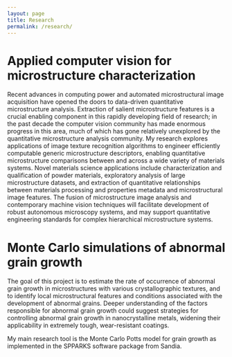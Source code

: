 ```yaml
---
layout: page
title: Research
permalink: /research/
---
```


# Applied computer vision for microstructure characterization
Recent advances in computing power and automated microstructural image acquisition have opened the doors to data-driven quantitative microstructure analysis. Extraction of salient microstructure features is a crucial enabling component in this rapidly developing field of research; in the past decade the computer vision community has made enormous progress in this area, much of which has gone relatively unexplored by the quantitative microstructure analysis community. My research explores applications of image texture recognition algorithms to engineer efficiently computable generic microstructure descriptors, enabling quantitative microstructure comparisons between and across a wide variety of materials systems. Novel materials science applications include characterization and qualification of powder materials, exploratory analysis of large microstructure datasets, and extraction of quantitative relationships between materials processing and properties metadata and microstructural image features. The fusion of microstructure image analysis and contemporary machine vision techniques will facilitate development of robust autonomous microscopy systems, and may support quantitative engineering standards for complex hierarchical microstructure systems. 

# Monte Carlo simulations of abnormal grain growth
The goal of this project is to estimate the rate of occurrence of abnormal grain growth in microstructures with various crystallographic textures, and to identify local microstructural features and conditions associated with the development of abnormal grains. Deeper understanding of the factors responsible for abnormal grain growth could suggest strategies for controlling abnormal grain growth in nanocrystalline metals, widening their applicability in extremely tough, wear-resistant coatings.

My main research tool is the Monte Carlo Potts model for grain growth as implemented in the SPPARKS software package from Sandia. 